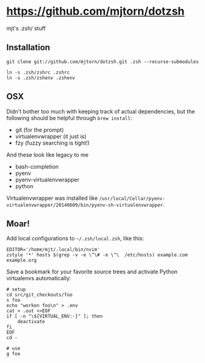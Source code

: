 # https://github.com/mjtorn/dotzsh

mjt's .zsh/ stuff

## Installation

    git clone git://github.com/mjtorn/dotzsh.git .zsh --recurse-submodules

    ln -s .zsh/zshrc .zshrc
    ln -s .zsh/zshenv .zshenv

## OSX

Didn't bother too much with keeping track of actual dependencies, but the following should be helpful
through `brew install`:

  * git (for the prompt)
  * virtualenvwrapper (it just is)
  * fzy (fuzzy searching is tight!)

And these look like legacy to me

  * bash-completion
  * pyenv
  * pyenv-virtualenvwrapper
  * python

Virtualenvwrapper was installed like `/usr/local/Cellar/pyenv-virtualenvwrapper/20140609/bin/pyenv-sh-virtualenvwrapper`.

## Moar!

Add local configurations to `~/.zsh/local.zsh`, like this:

    EDITOR='/home/mjt/.local/bin/nvim'
    zstyle '*' hosts $(grep -v -e \^\# -e \^\  /etc/hosts) example.com example.org

Save a bookmark for your favorite source trees and activate Python virtualenvs automatically:

    # setup
    cd src/git_checkouts/foo
    s foo
    echo "workon foo\n" > .env
    cat > .out <<EOF
    if [ -n "\${VIRTUAL_ENV:-}" ]; then
        deactivate
    fi
    EOF
    cd -

    # use
    g foo

